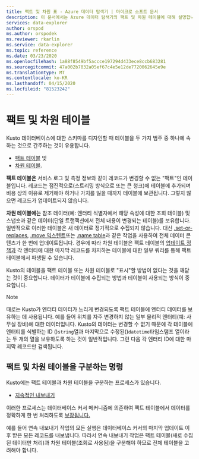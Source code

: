 ```yaml
---
title: 팩트 및 차원 표 - Azure 데이터 탐색기 | 마이크로 소프트 문서
description: 이 문서에서는 Azure 데이터 탐색기의 팩트 및 차원 테이블에 대해 설명합니다.
services: data-explorer
author: orspod
ms.author: orspodek
ms.reviewer: rkarlin
ms.service: data-explorer
ms.topic: reference
ms.date: 03/23/2020
ms.openlocfilehash: 1a88f8549bf5accce197294d433ece8ccb683281
ms.sourcegitcommit: 47a002b7032a05ef67c4e5e12de7720062645e9e
ms.translationtype: MT
ms.contentlocale: ko-KR
ms.lasthandoff: 04/15/2020
ms.locfileid: "81523242"
---
```

# <a name="fact-and-dimension-tables"></a>팩트 및 차원 테이블

Kusto 데이터베이스에 대한 스키마를 디자인할 때 테이블을 두 가지 범주 중 하나에 속하는 것으로 간주하는 것이 유용합니다.
* [팩트 테이블](https://en.wikipedia.org/wiki/Fact_table) 및
* [차원 테이블](https://en.wikipedia.org/wiki/Dimension_(data_warehouse)#Dimension_table).

**팩트 테이블은** 서비스 로그 및 측정 정보와 같이 레코드가 변경할 수 없는 "팩트"인 테이블입니다. 레코드는 점진적으로(스트리밍 방식으로 또는 큰 청크)에 테이블에 추가되며 비용 상의 이유로 제거해야 하거나 가치를 잃을 때까지 테이블에 보관됩니다. 그렇지 않으면 레코드가 업데이트되지 않습니다.

**차원 테이블에는** 참조 데이터(예: 엔터티 식별자에서 해당 속성에 대한 조회 테이블) 및 스냅숏과 같은 데이터(단일 트랜잭션에서 전체 내용이 변경되는 테이블)를 보유합니다. 일반적으로 이러한 테이블은 새 데이터로 정기적으로 수집되지 않습니다. 대신 [.set-or-replaces](../management/data-ingestion/ingest-from-query.md), [.move 익스텐트](../management/extents-commands.md#move-extents)또는 [.name table](../management/rename-table-command.md)과 같은 작업을 사용하여 전체 데이터 콘텐츠가 한 번에 업데이트됩니다.
경우에 따라 차원 테이블은 팩트 테이블의 [업데이트 정책과](../management/updatepolicy.md) 각 엔터티에 대한 마지막 레코드를 차지하는 테이블에 대한 일부 쿼리를 통해 팩트 테이블에서 파생될 수 있습니다.

Kusto의 테이블을 팩트 테이블 또는 차원 테이블로 "표시"할 방법이 없다는 것을 깨닫는 것이 중요합니다. 데이터가 테이블에 수집되는 방법과 테이블이 사용되는 방식이 중요합니다.

> [!NOTE]
> 때로는 Kusto가 엔터티 데이터가 느리게 변경되도록 팩트 테이블에 엔터티 데이터를 보유하는 데 사용됩니다. 예를 들어 위치를 자주 변경하지 않는 일부 물리적 엔터티(예: 사무실 장비)에 대한 데이터입니다.
> Kusto의 데이터는 변경할 수 없기 때문에 각 테이블에 엔터티를 식별하는 ID ()`string`열과 마지막으로 수정된()`datetime`타임스탬프 열이라는 두 개의 열을 보유하도록 하는 것이 일반적입니다. 그런 다음 각 엔터티 ID에 대한 마지막 레코드만 검색됩니다.



## <a name="commands-that-differentiate-fact-and-dimension-tables"></a>팩트 및 차원 테이블을 구분하는 명령

Kusto에는 팩트 테이블과 차원 테이블을 구분하는 프로세스가 있습니다.

* [지속적인 내보내기](../management/data-export/continuous-data-export.md)




이러한 프로세스는 데이터베이스 커서 메커니즘에 의존하여 팩트 테이블에서 데이터를 정확하게 한 번 처리하도록 [보장됩니다.](../management/databasecursor.md)

예를 들어 연속 내보내기 작업의 모든 실행은 데이터베이스 커서의 마지막 업데이트 이후 받은 모든 레코드를 내보냅니다. 따라서 연속 내보내기 작업은 팩트 테이블(새로 수집된 데이터만 처리)과 차원 테이블(조회로 사용됨)을 구분해야 하므로 전체 테이블을 고려해야 합니다.